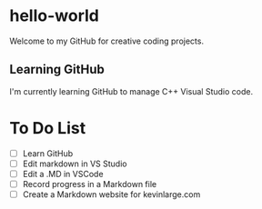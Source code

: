 # hello-world
Welcome to my GitHub for creative coding projects. 
## Learning GitHub
I'm currently learning GitHub to manage C++ Visual Studio code.
# To Do List
- [ ] Learn GitHub
- [ ] Edit markdown in VS Studio
- [ ] Edit a .MD in VSCode
- [ ] Record progress in a Markdown file
- [ ] Create a Markdown website for kevinlarge.com
